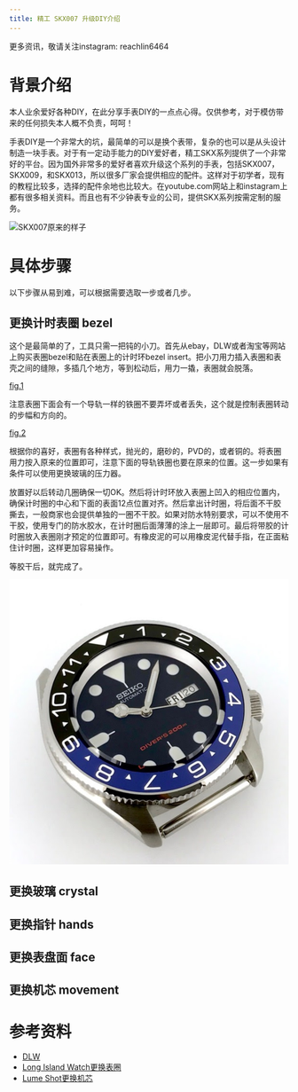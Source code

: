 ```yaml
---
title: 精工 SKX007 升级DIY介绍
---
```


更多资讯，敬请关注instagram: reachlin6464

# 背景介绍

本人业余爱好各种DIY，在此分享手表DIY的一点点心得。仅供参考，对于模仿带来的任何损失本人概不负责，呵呵！

手表DIY是一个非常大的坑，最简单的可以是换个表带，复杂的也可以是从头设计制造一块手表。对于有一定动手能力的DIY爱好者，精工SKX系列提供了一个非常好的平台。因为国外非常多的爱好者喜欢升级这个系列的手表，包括SKX007，SKX009，和SKX013，所以很多厂家会提供相应的配件。这样对于初学者，现有的教程比较多，选择的配件余地也比较大。在youtube.com网站上和instagram上都有很多相关资料。而且也有不少钟表专业的公司，提供SKX系列按需定制的服务。

![SKX007原来的样子](https://hodinkee.imgix.net/uploads/hero_image/d754fe8cfd9c3646467a371e36d03337?auto=format&ch=Width%2CDPR%2CSave-Data&dpr=2&fit=crop&fm=jpg&h=390&ixjsv=2.2.4&ixlib=rails-1.1.0&q=50&usm=12&w=690)

# 具体步骤

以下步骤从易到难，可以根据需要选取一步或者几步。

## 更换计时表圈 bezel

这个是最简单的了，工具只需一把钝的小刀。首先从ebay，DLW或者淘宝等网站上购买表圈bezel和贴在表圈上的计时环bezel insert。把小刀用力插入表圈和表壳之间的缝隙，多插几个地方，等到松动后，用力一撬，表圈就会脱落。

[fig.1](/images/skx007mod1.png)

注意表圈下面会有一个导轨一样的铁圈不要弄坏或者丢失，这个就是控制表圈转动的步幅和方向的。

[fig.2](/images/skx007mod2.png)

根据你的喜好，表圈有各种样式，抛光的，磨砂的，PVD的，或者铜的。将表圈用力按入原来的位置即可，注意下面的导轨铁圈也要在原来的位置。这一步如果有条件可以使用更换玻璃的压力器。

放置好以后转动几圈确保一切OK。然后将计时环放入表圈上凹入的相应位置内，确保计时圈的中心和下面的表面12点位置对齐。然后拿出计时圈，将后面不干胶撕去，一般商家也会提供单独的一圈不干胶。如果对防水特别要求，可以不使用不干胶，使用专门的防水胶水，在计时圈后面薄薄的涂上一层即可。最后将带胶的计时圈放入表圈刚才预定的位置即可。有橡皮泥的可以用橡皮泥代替手指，在正面粘住计时圈，这样更加容易操作。

等胶干后，就完成了。

![SKX007蝙蝠侠版本](/images/skx007batman.png)

## 更换玻璃 crystal

## 更换指针 hands

## 更换表盘面 face

## 更换机芯 movement

# 参考资料

* [DLW](https://www.dlwwatches.com/)
* [Long Island Watch更换表圈](https://www.youtube.com/watch?v=LZTjtUKGPWY)
* [Lume Shot更换机芯](https://www.youtube.com/watch?v=tBDovw8LmMw&t=850s)